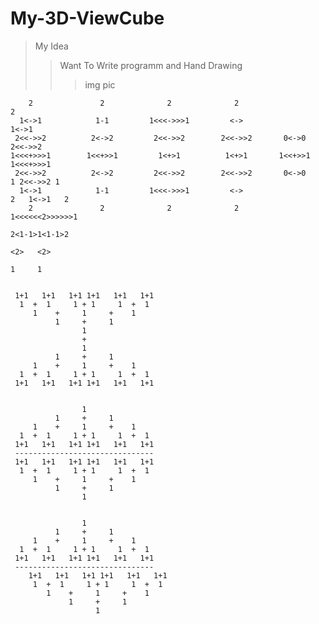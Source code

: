 # My-3D-ViewCube



>My Idea 
>>Want To Write programm and Hand Drawing
>>>img pic



        2               2              2              2                            2    
      1<->1            1-1         1<<<->>>1         <->                         1<->1   
     2<<->>2          2<->2         2<<->>2        2<<->>2       0<->0          2<<->>2
    1<<<+>>>1        1<<+>>1         1<+>1          1<+>1       1<<+>>1        1<<<+>>>1
     2<<->>2          2<->2         2<<->>2        2<<->>2       0<->0        1 2<<->>2 1
      1<->1            1-1         1<<<->>>1         <->                     2   1<->1   2
        2               2              2              2                     1<<<<<<2>>>>>>1
                                                                             2<1-1>1<1-1>2   
                                                                               <2>   <2>          
                                                                                1     1 


     1+1   1+1   1+1 1+1   1+1   1+1
      1  +  1     1 + 1     1  +  1
         1    +     1     +    1
              1     +     1
                    1
                    +                                                                           
                    1
              1     +     1
         1    +     1     +    1                  
      1  +  1     1 + 1     1  +  1 
     1+1   1+1   1+1 1+1   1+1   1+1 
      
      
                    1
              1     +     1
         1    +     1     +    1                  
      1  +  1     1 + 1     1  +  1 
     1+1   1+1   1+1 1+1   1+1   1+1 
     -------------------------------
     1+1   1+1   1+1 1+1   1+1   1+1
      1  +  1     1 + 1     1  +  1
         1    +     1     +    1
              1     +     1
                    1
                    
                    
                    1
              1     +     1
         1    +     1     +    1                  
      1  +  1     1 + 1     1  +  1 
     1+1   1+1   1+1 1+1   1+1   1+1 
     -------------------------------
        1+1   1+1   1+1 1+1   1+1   1+1
         1  +  1     1 + 1     1  +  1
            1    +     1     +    1
                 1     +     1
                       1
                                                                                            
          
      
      
      
      
      
      
      
      
      
      
      
       
